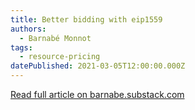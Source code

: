 ```yaml
---
title: Better bidding with eip1559
authors:
  - Barnabé Monnot
tags:
  - resource-pricing
datePublished: 2021-03-05T12:00:00.000Z
---
```


[Read full article on barnabe.substack.com](https://barnabe.substack.com/p/better-bidding-with-eip1559)
